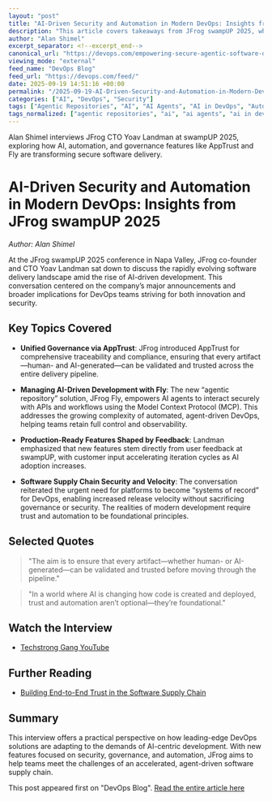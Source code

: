 ```yaml
---
layout: "post"
title: "AI-Driven Security and Automation in Modern DevOps: Insights from JFrog swampUP 2025"
description: "This article covers takeaways from JFrog swampUP 2025, where CTO Yoav Landman discusses how AI and automation are shaping secure software delivery. Topics include new features like AppTrust and JFrog Fly, end-to-end governance, AI agents in DevOps, and the critical need for traceability and compliance in evolving software supply chains."
author: "Alan Shimel"
excerpt_separator: <!--excerpt_end-->
canonical_url: "https://devops.com/empowering-secure-agentic-software-delivery/"
viewing_mode: "external"
feed_name: "DevOps Blog"
feed_url: "https://devops.com/feed/"
date: 2025-09-19 14:51:16 +00:00
permalink: "/2025-09-19-AI-Driven-Security-and-Automation-in-Modern-DevOps-Insights-from-JFrog-swampUP-2025.html"
categories: ["AI", "DevOps", "Security"]
tags: ["Agentic Repositories", "AI", "AI Agents", "AI in DevOps", "Automation", "Compliance", "Continuous Delivery", "DevOps", "DevOps Security", "Governance", "JFrog AppTrust", "JFrog Fly", "JFrog Swampup", "MCP", "Posts", "Production Systems", "Release Velocity", "Security", "Software Delivery", "Software Supply Chain", "Traceability", "Video Interviews"]
tags_normalized: ["agentic repositories", "ai", "ai agents", "ai in devops", "automation", "compliance", "continuous delivery", "devops", "devops security", "governance", "jfrog apptrust", "jfrog fly", "jfrog swampup", "mcp", "posts", "production systems", "release velocity", "security", "software delivery", "software supply chain", "traceability", "video interviews"]
---
```


Alan Shimel interviews JFrog CTO Yoav Landman at swampUP 2025, exploring how AI, automation, and governance features like AppTrust and Fly are transforming secure software delivery.<!--excerpt_end-->

# AI-Driven Security and Automation in Modern DevOps: Insights from JFrog swampUP 2025

*Author: Alan Shimel*

At the JFrog swampUP 2025 conference in Napa Valley, JFrog co-founder and CTO Yoav Landman sat down to discuss the rapidly evolving software delivery landscape amid the rise of AI-driven development. This conversation centered on the company’s major announcements and broader implications for DevOps teams striving for both innovation and security.

## Key Topics Covered

- **Unified Governance via AppTrust**: JFrog introduced AppTrust for comprehensive traceability and compliance, ensuring that every artifact—human- and AI-generated—can be validated and trusted across the entire delivery pipeline.

- **Managing AI-Driven Development with Fly**: The new “agentic repository” solution, JFrog Fly, empowers AI agents to interact securely with APIs and workflows using the Model Context Protocol (MCP). This addresses the growing complexity of automated, agent-driven DevOps, helping teams retain full control and observability.

- **Production-Ready Features Shaped by Feedback**: Landman emphasized that new features stem directly from user feedback at swampUP, with customer input accelerating iteration cycles as AI adoption increases.

- **Software Supply Chain Security and Velocity**: The conversation reiterated the urgent need for platforms to become “systems of record” for DevOps, enabling increased release velocity without sacrificing governance or security. The realities of modern development require trust and automation to be foundational principles.

## Selected Quotes

> "The aim is to ensure that every artifact—whether human- or AI-generated—can be validated and trusted before moving through the pipeline."

> "In a world where AI is changing how code is created and deployed, trust and automation aren’t optional—they’re foundational."

## Watch the Interview

- [Techstrong Gang YouTube](https://youtu.be/Fojn5NFwaw8)

## Further Reading

- [Building End-to-End Trust in the Software Supply Chain](https://devops.com/building-end-to-end-trust-in-the-software-supply-chain/)

## Summary

This interview offers a practical perspective on how leading-edge DevOps solutions are adapting to the demands of AI-centric development. With new features focused on security, governance, and automation, JFrog aims to help teams meet the challenges of an accelerated, agent-driven software supply chain.

This post appeared first on "DevOps Blog". [Read the entire article here](https://devops.com/empowering-secure-agentic-software-delivery/)
